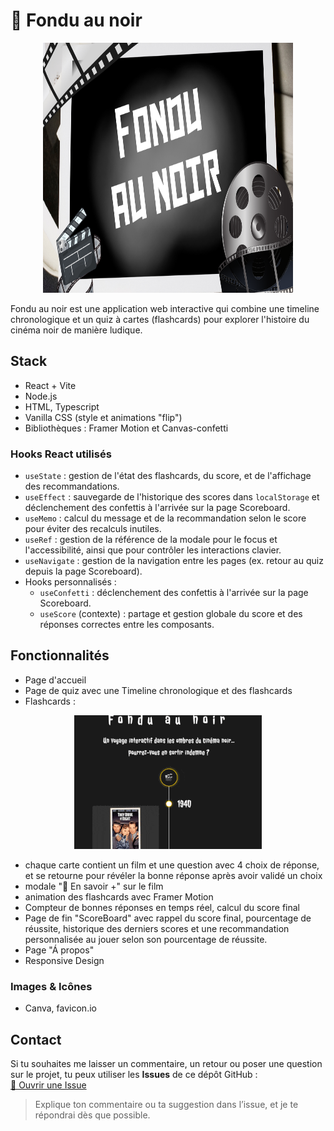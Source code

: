 # 🎥 Fondu au noir

<p align="center">
<img src="public/screenshots/screenshot-wide.png" alt="visuel du site" width="400" height="400">
</p>

Fondu au noir est une application web interactive qui combine une timeline chronologique et un quiz à cartes (flashcards) pour explorer l'histoire du cinéma noir de manière ludique.

## Stack

- React + Vite
- Node.js
- HTML, Typescript
- Vanilla CSS (style et animations "flip")
- Bibliothèques : Framer Motion et Canvas-confetti

### Hooks React utilisés

- `useState` : gestion de l'état des flashcards, du score, et de l'affichage des recommandations.
- `useEffect` : sauvegarde de l'historique des scores dans `localStorage` et déclenchement des confettis à l'arrivée sur la page Scoreboard.
- `useMemo` : calcul du message et de la recommandation selon le score pour éviter des recalculs inutiles.
- `useRef` : gestion de la référence de la modale pour le focus et l'accessibilité, ainsi que pour contrôler les interactions clavier.
- `useNavigate` : gestion de la navigation entre les pages (ex. retour au quiz depuis la page Scoreboard).
- Hooks personnalisés :
  - `useConfetti` : déclenchement des confettis à l'arrivée sur la page Scoreboard.
  - `useScore` (contexte) : partage et gestion globale du score et des réponses correctes entre les composants.

## Fonctionnalités

- Page d'accueil
- Page de quiz avec une Timeline chronologique et des flashcards
- Flashcards :
<p align="center">
  <img src="public/screenshots/flashcard.gif" alt="Animation de la flashcard" width="300">
</p>

- chaque carte contient un film et une question avec 4 choix de réponse, et se retourne pour révéler la bonne réponse après avoir validé un choix
- modale "📖 En savoir +" sur le film
- animation des flashcards avec Framer Motion
- Compteur de bonnes réponses en temps réel, calcul du score final
- Page de fin "ScoreBoard" avec rappel du score final, pourcentage de réussite, historique des derniers scores et une recommandation personnalisée au jouer selon son pourcentage de réussite.
- Page "Á propos"
- Responsive Design

### Images & Icônes

- Canva, favicon.io

## Contact

Si tu souhaites me laisser un commentaire, un retour ou poser une question sur le projet, tu peux utiliser les **Issues** de ce dépôt GitHub :  
[💬 Ouvrir une Issue](https://github.com/EvaTP/fondu-au-noir/issues)

> Explique ton commentaire ou ta suggestion dans l’issue, et je te répondrai dès que possible.
